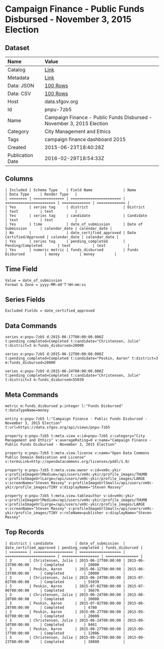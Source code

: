 # Campaign Finance - Public Funds Disbursed - November 3, 2015 Election

## Dataset

| Name | Value |
| :--- | :---- |
| Catalog | [Link](https://catalog.data.gov/dataset/campaign-finance-public-funds-disbursed-november-3-2015-election) |
| Metadata | [Link](https://data.sfgov.org/api/views/pnpu-7zb5) |
| Data: JSON | [100 Rows](https://data.sfgov.org/api/views/pnpu-7zb5/rows.json?max_rows=100) |
| Data: CSV | [100 Rows](https://data.sfgov.org/api/views/pnpu-7zb5/rows.csv?max_rows=100) |
| Host | data.sfgov.org |
| Id | pnpu-7zb5 |
| Name | Campaign Finance - Public Funds Disbursed - November 3, 2015 Election |
| Category | City Management and Ethics |
| Tags | campaign finance dashboard 2015 |
| Created | 2015-06-23T18:40:28Z |
| Publication Date | 2016-02-29T18:54:33Z |

## Columns

```ls
| Included | Schema Type    | Field Name              | Name                    | Data Type     | Render Type   |
| ======== | ============== | ======================= | ======================= | ============= | ============= |
| Yes      | series tag     | district                | District                | text          | text          |
| Yes      | series tag     | candidate               | Candidate               | text          | text          |
| Yes      | time           | date_of_submission      | Date of Submission      | calendar_date | calendar_date |
| No       |                | date_certified_approved | Date Certified/Approved | calendar_date | calendar_date |
| Yes      | series tag     | pending_completed       | Pending/Completed       | text          | text          |
| Yes      | numeric metric | funds_disbursed         | Funds Disbursed         | money         | money         |
```

## Time Field

```ls
Value = date_of_submission
Format & Zone = yyyy-MM-dd'T'HH:mm:ss
```

## Series Fields

```ls
Excluded Fields = date_certified_approved
```

## Data Commands

```ls
series e:pnpu-7zb5 d:2015-06-17T00:00:00.000Z t:pending_completed=Completed t:candidate="Christensen, Julie" t:district=3 m:funds_disbursed=20000

series e:pnpu-7zb5 d:2015-06-12T00:00:00.000Z t:pending_completed=Completed t:candidate="Peskin, Aaron" t:district=3 m:funds_disbursed=20000

series e:pnpu-7zb5 d:2015-06-24T00:00:00.000Z t:pending_completed=Completed t:candidate="Christensen, Julie" t:district=3 m:funds_disbursed=55039
```

## Meta Commands

```ls
metric m:funds_disbursed p:integer l:"Funds Disbursed" t:dataTypeName=money

entity e:pnpu-7zb5 l:"Campaign Finance - Public Funds Disbursed - November 3, 2015 Election" t:url=https://data.sfgov.org/api/views/pnpu-7zb5

property e:pnpu-7zb5 t:meta.view v:id=pnpu-7zb5 v:category="City Management and Ethics" v:averageRating=0 v:name="Campaign Finance - Public Funds Disbursed - November 3, 2015 Election"

property e:pnpu-7zb5 t:meta.view.license v:name="Open Data Commons Public Domain Dedication and License" v:termsLink=http://opendatacommons.org/licenses/pddl/1.0/

property e:pnpu-7zb5 t:meta.view.owner v:id=vm9c-ykir v:profileImageUrlMedium=/api/users/vm9c-ykir/profile_images/THUMB v:profileImageUrlLarge=/api/users/vm9c-ykir/profile_images/LARGE v:screenName="Steven Massey" v:profileImageUrlSmall=/api/users/vm9c-ykir/profile_images/TINY v:displayName="Steven Massey"

property e:pnpu-7zb5 t:meta.view.tableauthor v:id=vm9c-ykir v:profileImageUrlMedium=/api/users/vm9c-ykir/profile_images/THUMB v:profileImageUrlLarge=/api/users/vm9c-ykir/profile_images/LARGE v:screenName="Steven Massey" v:profileImageUrlSmall=/api/users/vm9c-ykir/profile_images/TINY v:roleName=publisher v:displayName="Steven Massey"
```

## Top Records

```ls
| district | candidate          | date_of_submission  | date_certified_approved | pending_completed | funds_disbursed | 
| ======== | ================== | =================== | ======================= | ================= | =============== | 
| 3        | Christensen, Julie | 2015-06-17T00:00:00 | 2015-06-23T00:00:00     | Completed         | 20000           | 
| 3        | Peskin, Aaron      | 2015-06-12T00:00:00 | 2015-06-23T00:00:00     | Completed         | 20000           | 
| 3        | Christensen, Julie | 2015-06-24T00:00:00 | 2015-07-02T00:00:00     | Completed         | 55039           | 
| 3        | Peskin, Aaron      | 2015-07-02T00:00:00 | 2015-07-06T00:00:00     | Completed         | 36670           | 
| 3        | Christensen, Julie | 2015-06-24T00:00:00 | 2015-08-20T00:00:00     | Completed         | 30000           | 
| 3        | Peskin, Aaron      | 2015-07-02T00:00:00 | 2015-08-28T00:00:00     | Completed         | 4780            | 
| 3        | Peskin, Aaron      | 2015-08-27T00:00:00 | 2015-09-02T00:00:00     | Completed         | 20000           | 
| 3        | Christensen, Julie | 2015-06-24T00:00:00 | 2015-09-10T00:00:00     | Completed         | 9461            | 
| 3        | Peskin, Aaron      | 2015-08-27T00:00:00 | 2015-09-17T00:00:00     | Completed         | 12006           | 
| 3        | Christensen, Julie | 2015-09-21T00:00:00 | 2015-09-23T00:00:00     | Completed         | 38000           | 
```